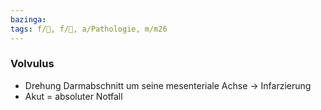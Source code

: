 ```yaml
---
bazinga: 
tags: f/💩, f/🐣, a/Pathologie, m/m26
---
```

### Volvulus
- Drehung Darmabschnitt um seine mesenteriale Achse → Infarzierung
- Akut = absoluter Notfall